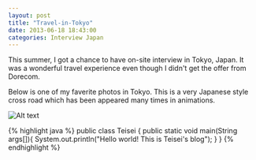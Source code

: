 ```yaml
---
layout: post
title: "Travel-in-Tokyo"
date: 2013-06-18 18:43:00
categories: Interview Japan
---
```


This summer, I got a chance to have on-site interview in Tokyo, Japan. It was a wonderful travel experience even though I didn't get the offer from Dorecom.

Below is one of my faverite photos in Tokyo. This is a very Japanese style cross road which has been appeared many times in animations.

<img src="http://i1226.photobucket.com/albums/ee403/teiseidin/Facebook/Cover%20Photos/10253780_621924094561198_2796835470303661060_n_zpszwvpkvjk.jpg" alt="Alt text"> 







{% highlight java %}
public class Teisei {
    public static void main(String args[]){
        System.out.println("Hello world! This is Teisei's blog");
    }
}
{% endhighlight %}